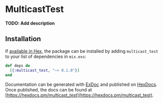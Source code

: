 # MulticastTest

**TODO: Add description**

## Installation

If [available in Hex](https://hex.pm/docs/publish), the package can be installed
by adding `multicast_test` to your list of dependencies in `mix.exs`:

```elixir
def deps do
  [{:multicast_test, "~> 0.1.0"}]
end
```

Documentation can be generated with [ExDoc](https://github.com/elixir-lang/ex_doc)
and published on [HexDocs](https://hexdocs.pm). Once published, the docs can
be found at [https://hexdocs.pm/multicast_test](https://hexdocs.pm/multicast_test).

